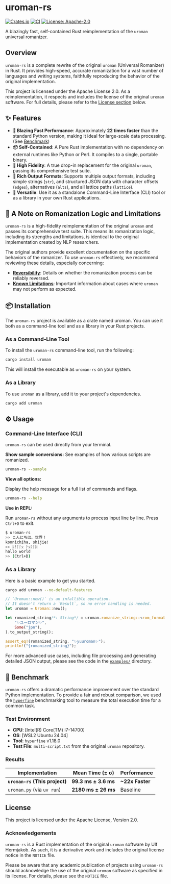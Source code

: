 # uroman-rs

[![Crates.io](https://img.shields.io/crates/v/uroman.svg)](https://crates.io/crates/uroman)
[![CI](https://github.com/fulm-o/uroman-rs/actions/workflows/rust.yml/badge.svg)](https://github.com/fulm-o/uroman-rs/actions)
[![License: Apache-2.0](https://img.shields.io/badge/License-Apache--2.0-blue.svg)](LICENSE)

A blazingly fast, self-contained Rust reimplementation of the `uroman` universal romanizer.

## Overview

`uroman-rs` is a complete rewrite of the original `uroman` (Universal Romanizer) in Rust. It provides high-speed, accurate romanization for a vast number of languages and writing systems, faithfully reproducing the behavior of the original implementation.

This project is licensed under the Apache License 2.0. As a reimplementation, it respects and includes the license of the original `uroman` software. For full details, please refer to the [License section](#license) below.

## ✨ Features

*   **🚀 Blazing Fast Performance**: Approximately **22 times faster** than the standard Python version, making it ideal for large-scale data processing. (See [Benchmark](#-benchmark))
*   **📦 Self-Contained**: A Pure Rust implementation with no dependency on external runtimes like Python or Perl. It compiles to a single, portable binary.
*   **🎯 High Fidelity**: A true drop-in replacement for the original `uroman`, passing its comprehensive test suite.
*   **🧰 Rich Output Formats**: Supports multiple output formats, including simple strings (`str`), and structured JSON data with character offsets (`edges`), alternatives (`alts`), and all lattice paths (`lattice`).
*   **🔧 Versatile**: Use it as a standalone Command-Line Interface (CLI) tool or as a library in your own Rust applications.

## 📝 A Note on Romanization Logic and Limitations

`uroman-rs` is a high-fidelity reimplementation of the original `uroman` and passes its comprehensive test suite. This means its romanization logic, including its strengths and limitations, is identical to the original implementation created by NLP researchers.

The original authors provide excellent documentation on the specific behaviors of the romanizer. To use `uroman-rs` effectively, we recommend reviewing these details, especially concerning:

*   **[Reversibility](https://github.com/isi-nlp/uroman?tab=readme-ov-file#reversibility)**: Details on whether the romanization process can be reliably reversed.
*   **[Known Limitations](https://github.com/isi-nlp/uroman?tab=readme-ov-file#limitations)**: Important information about cases where `uroman` may not perform as expected.


## 📦 Installation

The `uroman-rs` project is available as a crate named uroman. You can use it both as a command-line tool and as a library in your Rust projects.

### As a Command-Line Tool

To install the `uroman-rs` command-line tool, run the following:

```bash
cargo install uroman
```

This will install the executable as `uroman-rs` on your system.

### As a Library

To use `uroman` as a library, add it to your project's dependencies.

```bash
cargo add uroman
```

## ⚙️ Usage

### Command-Line Interface (CLI)

`uroman-rs` can be used directly from your terminal.

**Show sample conversions:**
See examples of how various scripts are romanized.

```bash
uroman-rs --sample
```


**View all options:**

Display the help message for a full list of commands and flags.
```bash
uroman-rs --help
```


**Use in REPL:**

Run `uroman-rs` without any arguments to process input line by line. Press `Ctrl+D` to exit.

```bash
$ uroman-rs
>> こんにちは、世界！
konnichiha, shijie!
>> ᚺᚨᛚᛚᛟ ᚹᛟᚱᛚᛞ
hallo world
>> (Ctrl+D)
```


### As a Library

Here is a basic example to get you started.

```bash
cargo add uroman --no-default-features
```

```rust
// `Uroman::new()` is an infallible operation.
// It doesn't return a `Result`, so no error handling is needed.
let uroman = Uroman::new();

let romanized_string/*: String*/ = uroman.romanize_string::<rom_format::Str>(
    "✨ユーロマン✨",
    Some("jpn"),
).to_output_string();

assert_eq!(romanized_string, "✨yuuroman✨");
println!("{romanized_string}");
```

For more advanced use cases, including file processing and generating detailed JSON output, please see the code in the [`examples/`](./examples) directory.


## 🚀 Benchmark

`uroman-rs` offers a dramatic performance improvement over the standard Python implementation. To provide a fair and robust comparison, we used the [`hyperfine`](https://github.com/sharkdp/hyperfine) benchmarking tool to measure the total execution time for a common task.

### Test Environment
*   **CPU**: [Intel(R) Core(TM) i7-14700]
*   **OS**: [WSL2 Ubuntu 24.04]
*   **Tool**: `hyperfine` v1.18.0
*   **Test File**: `multi-script.txt` from the original `uroman` repository.

### Results

| Implementation                | Mean Time (± σ)       | Performance                   |
|-------------------------------|-----------------------|-------------------------------|
| **`uroman-rs` (This project)**| **99.3 ms ± 3.6 ms**  | **~22x Faster**               |
| `uroman.py` (via `uv run`)    | **2180 ms ± 26 ms** | Baseline                      |


## License

This project is licensed under the Apache License, Version 2.0.

### Acknowledgements

`uroman-rs` is a Rust implementation of the original `uroman` software by Ulf Hermjakob. As such, it is a derivative work and includes the original license notice in the `NOTICE` file.

Please be aware that any academic publication of projects using `uroman-rs` should acknowledge the use of the original `uroman` software as specified in its license. For details, please see the `NOTICE` file.